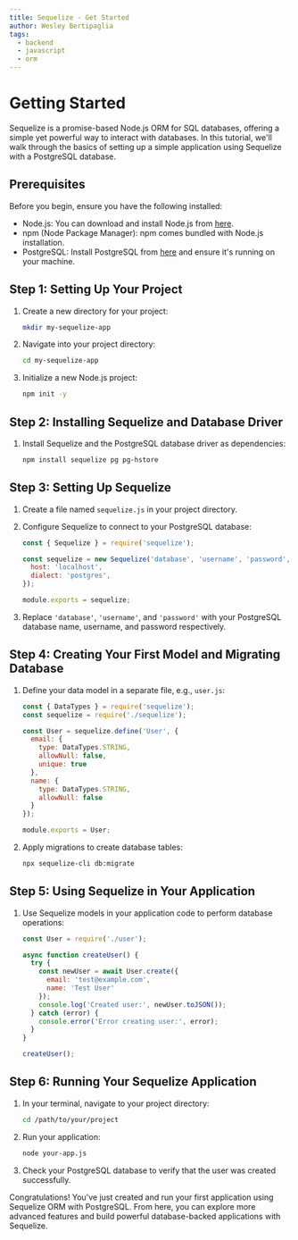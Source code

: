 ```yaml
---
title: Sequelize - Get Started
author: Wesley Bertipaglia
tags:
  - backend
  - javascript
  - orm
---
```

# Getting Started

Sequelize is a promise-based Node.js ORM for SQL databases, offering a simple yet powerful way to interact with databases. In this tutorial, we'll walk through the basics of setting up a simple application using Sequelize with a PostgreSQL database.

## Prerequisites

Before you begin, ensure you have the following installed:

- Node.js: You can download and install Node.js from [here](https://nodejs.org/).
- npm (Node Package Manager): npm comes bundled with Node.js installation.
- PostgreSQL: Install PostgreSQL from [here](https://www.postgresql.org/download/) and ensure it's running on your machine.

## Step 1: Setting Up Your Project

1. Create a new directory for your project:

    ```bash
    mkdir my-sequelize-app
    ```

2. Navigate into your project directory:

    ```bash
    cd my-sequelize-app
    ```

3. Initialize a new Node.js project:

    ```bash
    npm init -y
    ```

## Step 2: Installing Sequelize and Database Driver

1. Install Sequelize and the PostgreSQL database driver as dependencies:

    ```bash
    npm install sequelize pg pg-hstore
    ```

## Step 3: Setting Up Sequelize

1. Create a file named `sequelize.js` in your project directory.

2. Configure Sequelize to connect to your PostgreSQL database:

    ```javascript
    const { Sequelize } = require('sequelize');

    const sequelize = new Sequelize('database', 'username', 'password', {
      host: 'localhost',
      dialect: 'postgres',
    });

    module.exports = sequelize;
    ```

3. Replace `'database'`, `'username'`, and `'password'` with your PostgreSQL database name, username, and password respectively.

## Step 4: Creating Your First Model and Migrating Database

1. Define your data model in a separate file, e.g., `user.js`:

    ```javascript
    const { DataTypes } = require('sequelize');
    const sequelize = require('./sequelize');

    const User = sequelize.define('User', {
      email: {
        type: DataTypes.STRING,
        allowNull: false,
        unique: true
      },
      name: {
        type: DataTypes.STRING,
        allowNull: false
      }
    });

    module.exports = User;
    ```

2. Apply migrations to create database tables:

    ```bash
    npx sequelize-cli db:migrate
    ```

## Step 5: Using Sequelize in Your Application

1. Use Sequelize models in your application code to perform database operations:

    ```javascript
    const User = require('./user');

    async function createUser() {
      try {
        const newUser = await User.create({
          email: 'test@example.com',
          name: 'Test User'
        });
        console.log('Created user:', newUser.toJSON());
      } catch (error) {
        console.error('Error creating user:', error);
      }
    }

    createUser();
    ```

## Step 6: Running Your Sequelize Application

1. In your terminal, navigate to your project directory:

    ```bash
    cd /path/to/your/project
    ```

2. Run your application:

    ```bash
    node your-app.js
    ```

3. Check your PostgreSQL database to verify that the user was created successfully.

Congratulations! You've just created and run your first application using Sequelize ORM with PostgreSQL. From here, you can explore more advanced features and build powerful database-backed applications with Sequelize.
